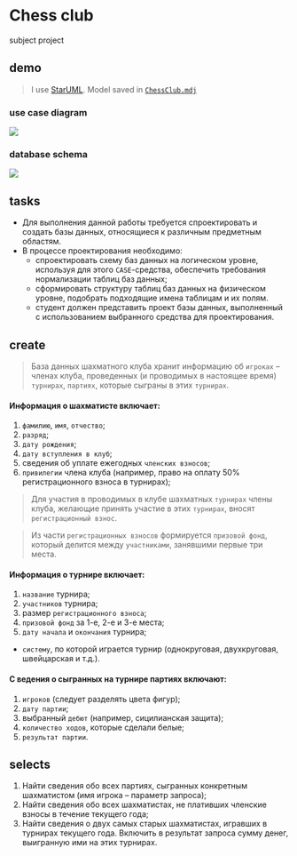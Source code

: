# Chess club
subject project

## demo
> I use [StarUML](http://staruml.io/). Model saved in [`ChessClub.mdj`](http://drapegnik.github.io/bsu/dms/project/ChessClub.mdj)

### use case diagram
![](http://res.cloudinary.com/dzsjwgjii/image/upload/v1505213348/dms-project-use-case.png)

### database schema
![](http://res.cloudinary.com/dzsjwgjii/image/upload/v1506265718/dms-project-data-model.png)

## tasks
* Для выполнения данной работы требуется спроектировать и создать базы данных, относящиеся к различным предметным областям. 
* В процессе проектирования необходимо:
  * спроектировать схему баз данных на логическом уровне, используя для этого `CASE`-средства, обеспечить требования нормализации таблиц баз данных;
  * сформировать структуру таблиц баз данных на физическом уровне, подобрать подходящие имена таблицам и их полям.
  * студент должен представить проект базы данных, выполненный с использованием выбранного средства для проектирования.

## create
> База данных шахматного клуба хранит информацию об `игроках` – членах клуба, проведенных (и проводимых в настоящее время) `турнирах`, `партиях`, которые сыграны в этих `турнирах`.

#### Информация о шахматисте включает:
1. `фамилию`, `имя`, `отчество`;
2. `разряд`;
3. `дату рождения`;
4. `дату вступления в клуб`;
5. сведения об уплате ежегодных `членских взносов`;
6. `привилегии` члена клуба (например, право на оплату 50% регистрационного взноса в турнирах);

> Для участия в проводимых в клубе шахматных `турнирах` члены клуба, желающие принять участие в этих `турнирах`, вносят `регистрационный взнос`.

> Из части `регистрационных взносов` формируется `призовой фонд`, который делится между `участниками`, занявшими первые три места.

#### Информация о турнире включает:
1. `название` турнира;
2. `участников` турнира;
3. размер `регистрационного взноса`;
4. `призовой фонд` за 1-е, 2-е и 3-е места;
5. `дату начала` и `окончания` турнира;
* `систему`, по которой играется турнир (однокруговая, двухкруговая, швейцарская и т.д.).

#### С ведения о сыгранных на турнире партиях включают:
1. `игроков` (следует разделять цвета фигур);
2. `дату партии`;
3. выбранный `дебют` (например, сицилианская защита);
4. `количество ходов`, которые сделали белые;
5. `результат партии`.

## selects
1. Найти сведения обо всех партиях, сыгранных конкретным шахматистом (имя игрока – параметр запроса);
2. Найти сведения обо всех шахматистах, не плативших членские взносы в течение текущего года;
3. Найти сведения о двух самых старых шахматистах, игравших в турнирах текущего года. Включить в результат запроса сумму денег, выигранную ими на этих турнирах.

